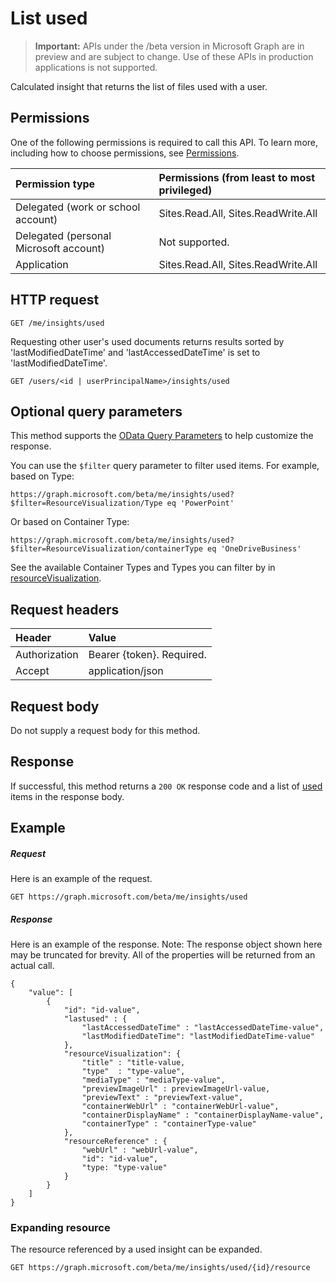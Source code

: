 # List used

> **Important:** APIs under the /beta version in Microsoft Graph are in preview and are subject to change. Use of these APIs in production applications is not supported.

Calculated insight that returns the list of files used with a user.

## Permissions
One of the following permissions is required to call this API. To learn more, including how to choose permissions, see [Permissions](/graph/permissions_reference).

|Permission type      | Permissions (from least to most privileged)              |
|:--------------------|:---------------------------------------------------------|
|Delegated (work or school account) | Sites.Read.All, Sites.ReadWrite.All    |
|Delegated (personal Microsoft account) | Not supported.    |
|Application | Sites.Read.All, Sites.ReadWrite.All |

## HTTP request
```http
GET /me/insights/used
```
Requesting other user's used documents returns results sorted by 'lastModifiedDateTime' and 'lastAccessedDateTime' is set to 'lastModifiedDateTime'.
```http
GET /users/<id | userPrincipalName>/insights/used
```

## Optional query parameters
This method supports the [OData Query Parameters](/graph/query_parameters) to help customize the response.

You can use the `$filter` query parameter to filter used items. For example, based on Type:

`https://graph.microsoft.com/beta/me/insights/used?$filter=ResourceVisualization/Type eq 'PowerPoint'`

Or based on Container Type:

`https://graph.microsoft.com/beta/me/insights/used?$filter=ResourceVisualization/containerType eq 'OneDriveBusiness'`

See the available Container Types and Types you can filter by in [resourceVisualization](../resources/insights_resourceVisualization.md).


## Request headers
| Header       |  Value|
|:-------------|:------|
| Authorization  | Bearer {token}. Required.|
| Accept  | application/json|

## Request body
Do not supply a request body for this method.

## Response

If successful, this method returns a `200 OK` response code and a list of [used](../resources/insights_used.md) items in the response body.
## Example

##### Request

Here is an example of the request.
```http
GET https://graph.microsoft.com/beta/me/insights/used
```

##### Response

Here is an example of the response. Note: The response object shown here may be truncated for brevity. All of the properties will be returned from an actual call. 
```http
{
    "value": [
        {   
            "id": "id-value",
            "lastused" : { 
                "lastAccessedDateTime" : "lastAccessedDateTime-value", 
                "lastModifiedDateTime": "lastModifiedDateTime-value" 
            },
            "resourceVisualization": { 
                "title" : "title-value, 
                "type"  : "type-value",
                "mediaType" : "mediaType-value",
                "previewImageUrl" : previewImageUrl-value, 
                "previewText" : "previewText-value", 
                "containerWebUrl" : "containerWebUrl-value", 
                "containerDisplayName" : "containerDisplayName-value", 
                "containerType" : "containerType-value" 
            }, 
            "resourceReference" : { 
                "webUrl" : "webUrl-value", 
                "id": "id-value", 
                "type: "type-value" 
            }
        }
    ]
}
```

### Expanding resource
The resource referenced by a used insight can be expanded.
```http
GET https://graph.microsoft.com/beta/me/insights/used/{id}/resource
```
